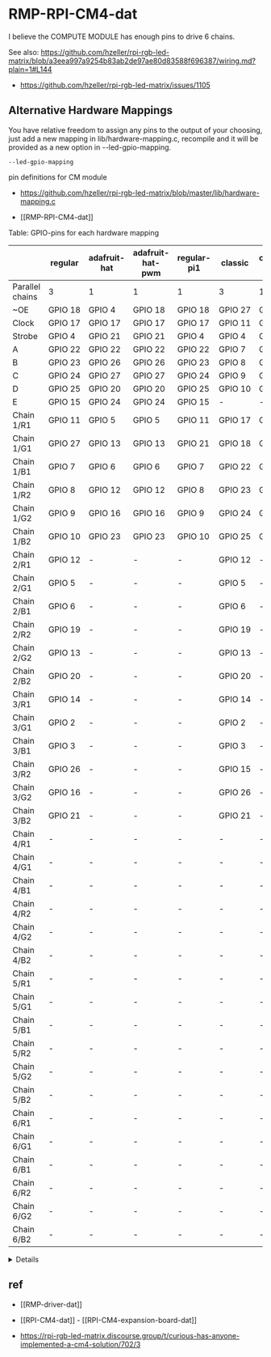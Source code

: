 # RMP-RPI-CM4-dat

I believe the COMPUTE MODULE has enough pins to drive 6 chains.

See also: https://github.com/hzeller/rpi-rgb-led-matrix/blob/a3eea997a9254b83ab2de97ae80d83588f696387/wiring.md?plain=1#L144

- https://github.com/hzeller/rpi-rgb-led-matrix/issues/1105


## Alternative Hardware Mappings

You have relative freedom to assign any pins to the output of your choosing, just add a new mapping in lib/hardware-mapping.c, recompile and it will be provided as a new option in --led-gpio-mapping.

    --led-gpio-mapping
    
pin definitions for CM module 

- https://github.com/hzeller/rpi-rgb-led-matrix/blob/master/lib/hardware-mapping.c

- [[RMP-RPI-CM4-dat]]

<summary>Table: GPIO-pins for each hardware mapping</summary>

|                 | regular | adafruit-hat | adafruit-hat-pwm | regular-pi1 | classic | classic-pi1 | compute-module |
| --------------- | ------- | ------------ | ---------------- | ----------- | ------- | ----------- | -------------- |
| Parallel chains | 3       | 1            | 1                | 1           | 3       | 1           | 6              |
| ~OE             | GPIO 18 | GPIO 4       | GPIO 18          | GPIO 18     | GPIO 27 | GPIO 0      | GPIO 18        |
| Clock           | GPIO 17 | GPIO 17      | GPIO 17          | GPIO 17     | GPIO 11 | GPIO 1      | GPIO 16        |
| Strobe          | GPIO 4  | GPIO 21      | GPIO 21          | GPIO 4      | GPIO 4  | GPIO 4      | GPIO 17        |
| A               | GPIO 22 | GPIO 22      | GPIO 22          | GPIO 22     | GPIO 7  | GPIO 7      | GPIO 2         |
| B               | GPIO 23 | GPIO 26      | GPIO 26          | GPIO 23     | GPIO 8  | GPIO 8      | GPIO 3         |
| C               | GPIO 24 | GPIO 27      | GPIO 27          | GPIO 24     | GPIO 9  | GPIO 9      | GPIO 4         |
| D               | GPIO 25 | GPIO 20      | GPIO 20          | GPIO 25     | GPIO 10 | GPIO 10     | GPIO 5         |
| E               | GPIO 15 | GPIO 24      | GPIO 24          | GPIO 15     | -       | -           | GPIO 6         |
| Chain 1/R1      | GPIO 11 | GPIO 5       | GPIO 5           | GPIO 11     | GPIO 17 | GPIO 17     | GPIO 7         |
| Chain 1/G1      | GPIO 27 | GPIO 13      | GPIO 13          | GPIO 21     | GPIO 18 | GPIO 18     | GPIO 8         |
| Chain 1/B1      | GPIO 7  | GPIO 6       | GPIO 6           | GPIO 7      | GPIO 22 | GPIO 22     | GPIO 9         |
| Chain 1/R2      | GPIO 8  | GPIO 12      | GPIO 12          | GPIO 8      | GPIO 23 | GPIO 23     | GPIO 10        |
| Chain 1/G2      | GPIO 9  | GPIO 16      | GPIO 16          | GPIO 9      | GPIO 24 | GPIO 24     | GPIO 11        |
| Chain 1/B2      | GPIO 10 | GPIO 23      | GPIO 23          | GPIO 10     | GPIO 25 | GPIO 25     | GPIO 12        |
| Chain 2/R1      | GPIO 12 | -            | -                | -           | GPIO 12 | -           | GPIO 13        |
| Chain 2/G1      | GPIO 5  | -            | -                | -           | GPIO 5  | -           | GPIO 14        |
| Chain 2/B1      | GPIO 6  | -            | -                | -           | GPIO 6  | -           | GPIO 15        |
| Chain 2/R2      | GPIO 19 | -            | -                | -           | GPIO 19 | -           | GPIO 19        |
| Chain 2/G2      | GPIO 13 | -            | -                | -           | GPIO 13 | -           | GPIO 20        |
| Chain 2/B2      | GPIO 20 | -            | -                | -           | GPIO 20 | -           | GPIO 21        |
| Chain 3/R1      | GPIO 14 | -            | -                | -           | GPIO 14 | -           | GPIO 22        |
| Chain 3/G1      | GPIO 2  | -            | -                | -           | GPIO 2  | -           | GPIO 23        |
| Chain 3/B1      | GPIO 3  | -            | -                | -           | GPIO 3  | -           | GPIO 24        |
| Chain 3/R2      | GPIO 26 | -            | -                | -           | GPIO 15 | -           | GPIO 25        |
| Chain 3/G2      | GPIO 16 | -            | -                | -           | GPIO 26 | -           | GPIO 26        |
| Chain 3/B2      | GPIO 21 | -            | -                | -           | GPIO 21 | -           | GPIO 27        |
| Chain 4/R1      | -       | -            | -                | -           | -       | -           | GPIO 28        |
| Chain 4/G1      | -       | -            | -                | -           | -       | -           | GPIO 29        |
| Chain 4/B1      | -       | -            | -                | -           | -       | -           | GPIO 30        |
| Chain 4/R2      | -       | -            | -                | -           | -       | -           | GPIO 31        |
| Chain 4/G2      | -       | -            | -                | -           | -       | -           | GPIO 32        |
| Chain 4/B2      | -       | -            | -                | -           | -       | -           | GPIO 33        |
| Chain 5/R1      | -       | -            | -                | -           | -       | -           | GPIO 34        |
| Chain 5/G1      | -       | -            | -                | -           | -       | -           | GPIO 35        |
| Chain 5/B1      | -       | -            | -                | -           | -       | -           | GPIO 36        |
| Chain 5/R2      | -       | -            | -                | -           | -       | -           | GPIO 37        |
| Chain 5/G2      | -       | -            | -                | -           | -       | -           | GPIO 38        |
| Chain 5/B2      | -       | -            | -                | -           | -       | -           | GPIO 39        |
| Chain 6/R1      | -       | -            | -                | -           | -       | -           | GPIO 40        |
| Chain 6/G1      | -       | -            | -                | -           | -       | -           | GPIO 41        |
| Chain 6/B1      | -       | -            | -                | -           | -       | -           | GPIO 42        |
| Chain 6/R2      | -       | -            | -                | -           | -       | -           | GPIO 43        |
| Chain 6/G2      | -       | -            | -                | -           | -       | -           | GPIO 44        |
| Chain 6/B2      | -       | -            | -                | -           | -       | -           | GPIO 45        |


<details>

</details>


## ref 

- [[RMP-driver-dat]]

- [[RPI-CM4-dat]] - [[RPI-CM4-expansion-board-dat]]


- https://rpi-rgb-led-matrix.discourse.group/t/curious-has-anyone-implemented-a-cm4-solution/702/3


